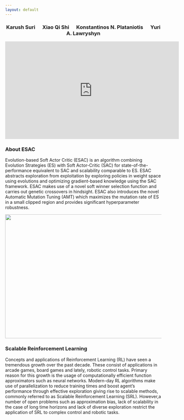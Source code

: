 ```yaml
---
layout: default
---
```


<center><h3>Karush Suri&nbsp;&nbsp;&nbsp;&nbsp;&nbsp;&nbsp;Xiao Qi Shi&nbsp;&nbsp;&nbsp;&nbsp;&nbsp;&nbsp;Konstantinos N. Plataniotis&nbsp;&nbsp;&nbsp;&nbsp;&nbsp;&nbsp;Yuri A. Lawryshyn</h3></center>

<center><iframe width="560" height="315" src="https://www.youtube.com/embed/avu6XeCezNE" frameborder="0" allow="accelerometer; autoplay; clipboard-write; encrypted-media; gyroscope; picture-in-picture" allowfullscreen></iframe></center>

<h3>About ESAC</h3>

Evolution-based   Soft   Actor   Critic (ESAC) is  an  algorithm  combining  Evolution Strategies (ES)  with  Soft Actor-Critic (SAC)  for state-of-the-performance equivalent to SAC and scalability comparable to ES. ESAC abstracts exploration from exploitation by exploring policies in weight space using evolutions and optimizing gradient-based knowledge using the SAC framework. ESAC makes use of a novel soft winner selection function  and carries out genetic crossovers in hindsight. ESAC also introduces the novel Automatic Mutation Tuning (AMT) which maximizes the mutation rate of ES in a small clipped region and provides significant hyperparameter robustness.  


<p align="center"><img src="/images/schematic.gif" height="400" width="650" /></p>


<h3>Scalable Reinforcement Learning</h3>

Concepts and applications of Reinforcement Learning (RL) have seen a tremendous growth over the past decade. These consist of applications in arcade games, board games and lately, robotic control tasks. Primary reason for this growth is the usage of computationally efficient function approximators such as neural networks. Modern-day RL algorithms make use of parallelization to reduce training times and boost agent’s performance through effective exploration giving rise to scalable methods, commonly referred to as Scalable Reinforcement Learning (SRL). However,a number of open problems such as approximation bias, lack of scalability in the case of long time horizons and lack of diverse exploration restrict the application of SRL to complex control and robotic tasks.  



